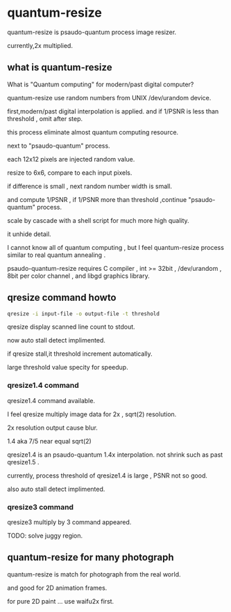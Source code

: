 # quantum-resize

quantum-resize is psaudo-quantum process image resizer.

currently,2x multiplied.
## what is quantum-resize
What is "Quantum computing" for modern/past digital computer?

quantum-resize use random numbers from UNIX /dev/urandom device.

first,modern/past digital interpolation is applied. and if 1/PSNR is less than threshold , omit after step.

this process eliminate almost quantum computing resource.

next to "psaudo-quantum" process.

each 12x12 pixels are injected random value.

resize to 6x6, compare to each input pixels.

if difference is small , next random number width is small.

and compute 1/PSNR , if 1/PSNR more than threshold ,continue "psaudo-quantum" process.

scale by cascade with a shell script for much more high quality.

it unhide detail.

I cannot know all of quantum computing , but I feel quantum-resize process similar to real quantum annealing .

psaudo-quantum-resize requires C compiler , int >= 32bit  , /dev/urandom , 8bit per color channel , and libgd graphics library.
## qresize command howto

```sh
qresize -i input-file -o output-file -t threshold
```

qresize display scanned line count to stdout.

now auto stall detect implimented.

if qresize stall,it threshold increment automatically.

large threshold value specity for speedup.

### qresize1.4 command
qresize1.4 command available.

I feel qresize multiply image data for 2x , sqrt(2) resolution.

2x resolution output cause blur.

1.4 aka 7/5 near equal sqrt(2)

qresize1.4 is an psaudo-quantum 1.4x interpolation. not shrink such as past qresize1.5 .

currently, process threshold of qresize1.4 is large , PSNR not so good. 

also auto stall detect implimented.

### qresize3 command
qresize3 multiply by 3 command appeared.

TODO: solve juggy region.

## quantum-resize for many photograph

quantum-resize is match for photograph from the real world.

and good for 2D animation frames.

for pure 2D paint ... use waifu2x first.
